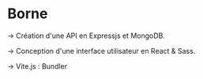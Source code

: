 # Borne

-> Création d'une API en Expressjs et MongoDB.

-> Conception d'une interface utilisateur en React & Sass.

-> Vite.js : Bundler
